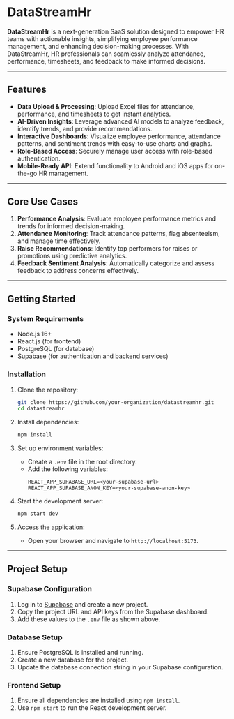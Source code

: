 # **DataStreamHr**

**DataStreamHr** is a next-generation SaaS solution designed to empower HR teams with actionable insights, simplifying employee performance management, and enhancing decision-making processes. With DataStreamHr, HR professionals can seamlessly analyze attendance, performance, timesheets, and feedback to make informed decisions.

---

## **Features**

- **Data Upload & Processing**: Upload Excel files for attendance, performance, and timesheets to get instant analytics.
- **AI-Driven Insights**: Leverage advanced AI models to analyze feedback, identify trends, and provide recommendations.
- **Interactive Dashboards**: Visualize employee performance, attendance patterns, and sentiment trends with easy-to-use charts and graphs.
- **Role-Based Access**: Securely manage user access with role-based authentication.
- **Mobile-Ready API**: Extend functionality to Android and iOS apps for on-the-go HR management.

---

## **Core Use Cases**

1. **Performance Analysis**: Evaluate employee performance metrics and trends for informed decision-making.
2. **Attendance Monitoring**: Track attendance patterns, flag absenteeism, and manage time effectively.
3. **Raise Recommendations**: Identify top performers for raises or promotions using predictive analytics.
4. **Feedback Sentiment Analysis**: Automatically categorize and assess feedback to address concerns effectively.

---

## **Getting Started**

### **System Requirements**
- Node.js 16+
- React.js (for frontend)
- PostgreSQL (for database)
- Supabase (for authentication and backend services)

### **Installation**

1. Clone the repository:
   ```bash
   git clone https://github.com/your-organization/datastreamhr.git
   cd datastreamhr
   ```

2. Install dependencies:
   ```bash
   npm install
   ```

3. Set up environment variables:
   - Create a `.env` file in the root directory.
   - Add the following variables:
     ```
     REACT_APP_SUPABASE_URL=<your-supabase-url>
     REACT_APP_SUPABASE_ANON_KEY=<your-supabase-anon-key>
     ```

4. Start the development server:
   ```bash
   npm start dev
   ```

5. Access the application:
   - Open your browser and navigate to `http://localhost:5173`.

---

## **Project Setup**

### **Supabase Configuration**
1. Log in to [Supabase](https://supabase.com/) and create a new project.
2. Copy the project URL and API keys from the Supabase dashboard.
3. Add these values to the `.env` file as shown above.

### **Database Setup**
1. Ensure PostgreSQL is installed and running.
2. Create a new database for the project.
3. Update the database connection string in your Supabase configuration.

### **Frontend Setup**
1. Ensure all dependencies are installed using `npm install`.
2. Use `npm start` to run the React development server.
